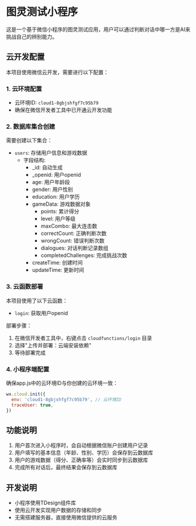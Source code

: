 # 图灵测试小程序

这是一个基于微信小程序的图灵测试应用，用户可以通过判断对话中哪一方是AI来挑战自己的辨别能力。

## 云开发配置

本项目使用微信云开发，需要进行以下配置：

### 1. 云环境配置

- 云环境ID: `cloud1-8gbjshfgf7c95b79`
- 确保在微信开发者工具中已开通云开发功能

### 2. 数据库集合创建

需要创建以下集合：

- `users`: 存储用户信息和游戏数据
  - 字段结构:
    - _id: 自动生成
    - _openid: 用户openid
    - age: 用户年龄段
    - gender: 用户性别
    - education: 用户学历
    - gameData: 游戏数据对象
      - points: 累计得分
      - level: 用户等级
      - maxCombo: 最大连击数
      - correctCount: 正确判断次数
      - wrongCount: 错误判断次数
      - dialogues: 对话判断记录数组
      - completedChallenges: 完成挑战次数
    - createTime: 创建时间
    - updateTime: 更新时间

### 3. 云函数部署

本项目使用了以下云函数：

- `login`: 获取用户openid

部署步骤：
1. 在微信开发者工具中，右键点击 `cloudfunctions/login` 目录
2. 选择"上传并部署：云端安装依赖"
3. 等待部署完成

### 4. 小程序端配置

确保app.js中的云环境ID与你创建的云环境一致：

```javascript
wx.cloud.init({
  env: 'cloud1-8gbjshfgf7c95b79', // 云环境ID
  traceUser: true,
})
```

## 功能说明

1. 用户首次进入小程序时，会自动根据微信账户创建用户记录
2. 用户填写的基本信息（年龄、性别、学历）会保存到云数据库
3. 用户的游戏数据（得分、正确率等）会实时同步到云数据库
4. 完成所有对话后，最终结果会保存到云数据库

## 开发说明

- 小程序使用TDesign组件库
- 使用云开发实现用户数据的存储和同步
- 无需搭建服务器，直接使用微信提供的云服务 